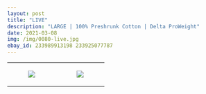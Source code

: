 ```yaml
---
layout: post
title: "LIVE"
description: "LARGE | 100% Preshrunk Cotton | Delta ProWeight"
date: 2021-03-08
img: /img/0080-live.jpg
ebay_id: 233989913198 233925077787
---
```




<table style="width:100%;"><tr><td style="vertical-align:top;">
      <figure class="tmblr-full" data-orig-height="2048" data-orig-width="1365" data-orig-src="https://concertshirts.netlify.app/shirts/0080/0080-01.jpg"><img src="https://64.media.tumblr.com/ed96c615b43a7ce513250f795779981a/37a468555e4676d3-c6/s540x810/12454fd5f1bbe1efd24be45afcedb12873a33870.jpg" data-orig-height="2048" data-orig-width="1365" data-orig-src="https://concertshirts.netlify.app/shirts/0080/0080-01.jpg"/></figure></td>
    <td style="vertical-align:top;">
      <figure class="tmblr-full" data-orig-height="2048" data-orig-width="1365" data-orig-src="https://concertshirts.netlify.app/shirts/0080/0080-02.jpg"><img src="https://64.media.tumblr.com/b5dcdbb777bf7e6f64cf8ca29acc9bf1/37a468555e4676d3-5b/s540x810/c333776bb94b73e5163dd8ad3be6b9dfd97e5249.jpg" data-orig-height="2048" data-orig-width="1365" data-orig-src="https://concertshirts.netlify.app/shirts/0080/0080-02.jpg"/></figure></td>
  </tr></table>
